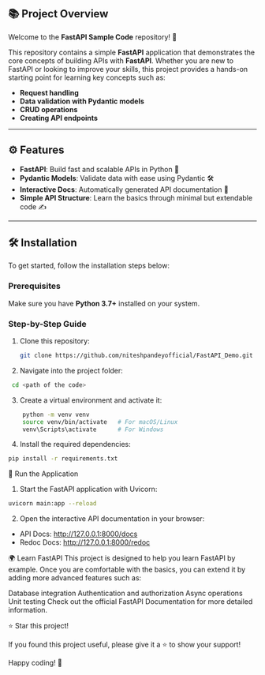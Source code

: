 ## 📚 Project Overview

Welcome to the **FastAPI Sample Code** repository! 🎉

This repository contains a simple **FastAPI** application that demonstrates the core concepts of building APIs with **FastAPI**. Whether you are new to FastAPI or looking to improve your skills, this project provides a hands-on starting point for learning key concepts such as:

- **Request handling**
- **Data validation with Pydantic models**
- **CRUD operations**
- **Creating API endpoints**

---

## ⚙️ Features

- **FastAPI**: Build fast and scalable APIs in Python 🐍
- **Pydantic Models**: Validate data with ease using Pydantic 🛠️
- **Interactive Docs**: Automatically generated API documentation 🎨
- **Simple API Structure**: Learn the basics through minimal but extendable code ✍️

---

## 🛠️ Installation

To get started, follow the installation steps below:

### Prerequisites

Make sure you have **Python 3.7+** installed on your system.

### Step-by-Step Guide

1. Clone this repository:
   ```bash
   git clone https://github.com/niteshpandeyofficial/FastAPI_Demo.git 
   ```


2. Navigate into the project folder:
  ```bash
   cd <path of the code>
   ```

3. Create a virtual environment and activate it:
```bash
    python -m venv venv
    source venv/bin/activate   # For macOS/Linux
    venv\Scripts\activate      # For Windows
```

4. Install the required dependencies:
```bash
pip install -r requirements.txt
```

🚀 Run the Application
1. Start the FastAPI application with Uvicorn:
```bash
uvicorn main:app --reload 
```

2. Open the interactive API documentation in your browser:
- API Docs: http://127.0.0.1:8000/docs
- Redoc Docs: http://127.0.0.1:8000/redoc

🌍 Learn FastAPI
This project is designed to help you learn FastAPI by example. Once you are comfortable with the basics, you can extend it by adding more advanced features such as:

Database integration
Authentication and authorization
Async operations
Unit testing
Check out the official FastAPI Documentation for more detailed information.


⭐️ Star this project!

If you found this project useful, please give it a ⭐️ to show your support!

Happy coding! 🎉
